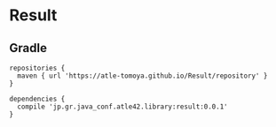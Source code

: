 # Result

## Gradle

    repositories {
      maven { url 'https://atle-tomoya.github.io/Result/repository' }
    }

    dependencies {
      compile 'jp.gr.java_conf.atle42.library:result:0.0.1'
    }

